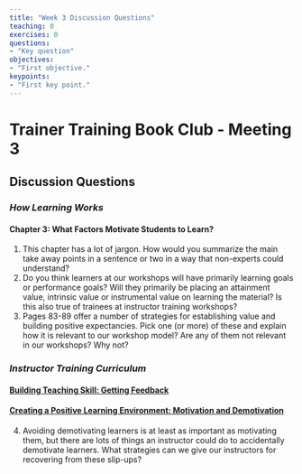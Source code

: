 ```yaml
---
title: "Week 3 Discussion Questions"
teaching: 0
exercises: 0
questions:
- "Key question"
objectives:
- "First objective."
keypoints:
- "First key point."
---
```


# Trainer Training Book Club - Meeting 3
## Discussion Questions

### _How Learning Works_
#### Chapter 3: What Factors Motivate Students to Learn?

1. This chapter has a lot of jargon. How would you summarize the main take away points in a sentence or two in a way that non-experts could understand?
2. Do you think learners at our workshops will have primarily learning goals or performance goals? Will they primarily be placing an attainment value, intrinsic value or instrumental value on learning the material? Is this also true of trainees at instructor training workshops?
3. Pages 83-89 offer a number of strategies for establishing value and building positive expectancies. Pick one (or more) of these and explain how it is relevant to our workshop model? Are any of them not relevant in our workshops? Why not?

### _Instructor Training Curriculum_
#### [Building Teaching Skill: Getting Feedback](https://carpentries.github.io/instructor-training/06-feedback/)
#### [Creating a Positive Learning Environment: Motivation and Demotivation](https://carpentries.github.io/instructor-training/08-motivation/)

4. Avoiding demotivating learners is at least as important as motivating them, but there are lots of things an instructor could do to accidentally demotivate learners. What strategies can we give our instructors for recovering from these slip-ups?
